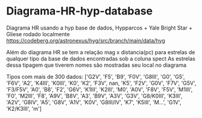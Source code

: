 # Diagrama-HR-hyp-database
Diagrama HR usando a hyp base de dados, Hypparcos + Yale Bright Star + Gliese
rodado localmente
https://codeberg.org/astronexus/hyg/src/branch/main/data/hyg

Além do diagrama HR se tem a relação mag x distancia(pc) para estrelas de qualquer tipo da base de dados
encontradas sob a coluna spect
As estrelas dessa tipagem que tiverem nomes são mostradas seu local no diagrama

Tipos com mais de 300 dados:
['G2V', 'F5', 'B9', 'F0V', 'G8III', 'G0', 'G5', 'F6V', 'A2', 'K4III', 'K0III', 'K0', 'K2', 'F3V', nan, 'K5', 'F2V', 'G0V', 'F7V', 'G5V', 'F3/F5V', 'A0', 'B8', 'F2', 'G6V', 'K1III', 'K2III', 'M0', 'A0V', 'F8V', 'F5V', 'M1III', 'F0', 'M2III', 'F8', 'A9V', 'B8V', 'A3', 'B9V', 'A3V', 'G3V', 'G8/K0III', 'K3III', 'A2V', 'G8IV', 'A5', 'G8V', 'A1V', 'K0V', 'G8III/IV', 'K7', 'K5III', 'M...', 'G1V', 'K2/K3III', 'm']
